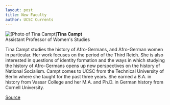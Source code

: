 ```yaml
---
layout: post
title: New Faculty
author: UCSC Currents
---
```


![\[Photo of Tina Campt\]][2]**Tina Campt**  
Assistant Professor of Women's Studies

Tina Campt studies the history of Afro-Germans, and Afro-German women in particular. Her work focuses on the period of the Third Reich. She is also interested in questions of identity formation and the ways in which studying the history of Afro-Germans opens up new perspectives on the history of National Socialism. Campt comes to UCSC from the Technical University of Berlin where she taught for the past three years. She earned a B.A. in history from Vassar College and her M.A. and Ph.D. in German history from Cornell University.

[2]: http://www1.ucsc.edu/oncampus/art/tina_campt.gif

[Source](http://www1.ucsc.edu/oncampus/currents/97-02-17/newfac.htm "Permalink to New Faculty: Tina Campt: 02-17-97")
